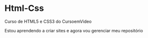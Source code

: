 # Html-Css
 Curso de HTML5 e CSS3 do CursoemVideo

Estou aprendendo a criar sites e agora vou gerenciar meu repositório